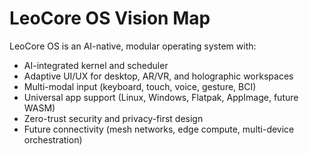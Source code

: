 # LeoCore OS Vision Map

LeoCore OS is an AI-native, modular operating system with:

- AI-integrated kernel and scheduler
- Adaptive UI/UX for desktop, AR/VR, and holographic workspaces
- Multi-modal input (keyboard, touch, voice, gesture, BCI)
- Universal app support (Linux, Windows, Flatpak, AppImage, future WASM)
- Zero-trust security and privacy-first design
- Future connectivity (mesh networks, edge compute, multi-device orchestration)
